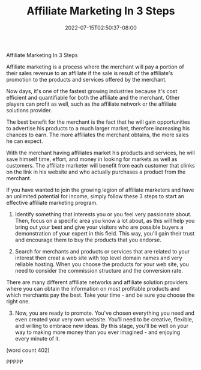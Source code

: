 ﻿---
title: "Affiliate Marketing In 3 Steps"
date: 2022-07-15T02:50:37-08:00
description: "Affiliate Marketing On The Internet Tips for Web Success"
featured_image: "/images/Affiliate Marketing On The Internet.jpg"
tags: ["Affiliate Marketing On The Internet"]
---

Affiliate Marketing In 3 Steps

Affiliate marketing is a process where the merchant
will pay a portion of their sales revenue to an 
affiliate if the sale is result of the affiliate's
promotion to the products and services offered by
the merchant.

Now days, it's one of the fastest growing industries
because it's cost efficient and quantifiable for 
both the affiliate and the merchant.  Other players
can profit as well, such as the affiliate network
or the affiliate solutions provider.

The best benefit for the merchant is the fact that
he will gain opportunities to advertise his 
products to a much larger market, therefore 
increasing his chances to earn.  The more affiliates
the merchant obtains, the more sales he can expect.

With the merchant having affiliates market his
products and services, he will save himself time,
effort, and money in looking for markets as well as
customers.  The affiliate marketer will benefit 
from each customer that clinks on the link in his
website and who actually purchases a product from
the merchant.

If you have wanted to join the growing legion of
affiliate marketers and have an unlimited potential
for income, simply follow these 3 steps to start
an effective affiliate marketing program.

1.  Identify something that interests you or you
feel very passionate about.  Then, focus on a 
specific area you know a lot about, as this will
help you bring out your best and give your 
visitors who are possible buyers a demonstration
of your expert in this field.  This way, you'll
gain their trust and encourage them to buy the
products that you endorse.  

2.  Search for merchants and products or services
that are related to your interest  then creat a
web site with top level domain names and very 
reliable hosting.  When you choose the products
for your web site, you need to consider the 
commission structure and the conversion rate.

There are many different affiliate networks and
affiliate solution providers where you can obtain
the information on most profitable products and
which merchants pay the best.  Take your time -
and be sure you choose the right one.

3.  Now, you are ready to promote.  You've chosen
everything you need and even created your very own
website.  You'll need to be creative, flexible,
and willing to embrace new ideas.  By this stage,
you'll be well on your way to making more money
than you ever imagined - and enjoying every 
minute of it.

(word count 402)

PPPPP
